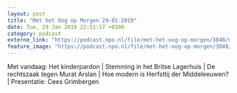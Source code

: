 ```yaml
---
layout: post
title: "Met het Oog op Morgen 29-01-2019"
date: Tue, 29 Jan 2019 22:51:17 +0100
category: podcast
externe_link: "https://podcast.npo.nl/file/met-het-oog-op-morgen/3848/nporadio1_met-het-oog-op-morgen_20190129_met-het-oog-op-morgem-29-01-2019_2RDKCG.mp3"
feature_image: "https://podcast.npo.nl/file/met-het-oog-op-morgen/3848/nporadio1_met-het-oog-op-morgen_20190129_met-het-oog-op-morgem-29-01-2019_2RDKCG.mp3"
---
```


Met vandaag: Het kinderpardon | Stemming in het Britse Lagerhuis | De rechtszaak tegen Murat Arslan | Hoe modern is Herfsttij der Middeleeuwen? | Presentatie: Cees Grimbergen
